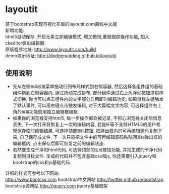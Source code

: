 layoutit
========

基于bootstrap实现可视化布局的layoutit.com离线中文版  
新增功能:  
html5自动保存, 开启元素立即编辑模式, 增加撤销,重做跟踪操作功能, 加入ckeditor弹出编辑器.  
原版程序地址: http://www.layoutit.com/build  
demo演示地址: http://dodgepudding.github.io/layoutit  

使用说明
-------
* 先从左侧`布局设置`菜单拖动行列布局样式到右侧容器, 然后选择各组件组的基础组件拖到右侧容器内, 
通过拖动完成排布, 部分组件通过右上角浮动按钮提供样式切换, 你也可以点击组件内的文字部分启用即时编辑功能, 
如果鼠标左键触发了默认事件, 可以用右键点击触发编辑, 对于大篇幅文字内容, 
可选择组件右上角的`编辑`功能启用独立编辑框编辑.   
* 如果你的浏览器支持html5, 每一步操作都会被记录, 不担心浏览器关闭后信息丢失, 下一次打开将恢复上一次的编辑内容, 
若是IE等不支持HTML5的用户希望保存临时编辑结果, 可选择顶部`源码`按钮, 把弹出框内的可再编辑源码复制下来, 自己保存成文件, 
下一次只需把文件中的可再编辑源码粘贴回`源码`弹出框的编辑框内, 点击保存后即可恢复之前的编辑状态. 
* 若然要生成干净的html代码, 可选择顶部的`生成`按钮功能, 并把生成的干净代码复制到目标文件. 生成的代码并不包含基础css和js, 你还需要引入jquery和bootstrap的css和js基础代码.    

详细的样式可参考以下网站:  
http://www.bootcss.com  bootstrap中文网站
http://twitter.github.io/bootstrap bootstrap源网站
http://jquery.com jquery基础框架

